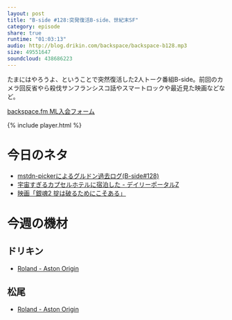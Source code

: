 ```yaml
---
layout: post
title: "B-side #128:突発復活B-side、世紀末SF"
category: episode
share: true
runtime: "01:03:13"
audio: http://blog.drikin.com/backspace/backspace-b128.mp3
size: 49551647
soundcloud: 438686223
---
```


たまにはやろうよ、ということで突然復活した2人トーク番組B-side。前回のカメラ回反省やら殺伐サンフランシスコ話やスマートロックや最近見た映画などなど。

[backspace.fm ML入会フォーム](http://backspace.us11.list-manage.com/subscribe?u=09c933bd3997c1d16dbed156a&id=84b6529b91)

{% include player.html %}

# 今日のネタ
* [mstdn-pickerによるグルドン過去ログ(B-side#128)](https://rbtnn.github.io/mstdn-picker/?instance=mstdn.guru&since_id=100676254911498135&max_id=100676535524628288)
* [宇宙すぎるカプセルホテルに宿泊した - デイリーポータルZ](http://portal.nifty.com/kiji/180905203856_1.htm)
* [映画「銀魂2 掟は破るためにこそある」](https://medium.com/p/28b1a9642e24)

# 今週の機材

## ドリキン
* [Roland - Aston Origin](http://amzn.asia/1OwAZ0w)

## 松尾
* [Roland - Aston Origin](http://amzn.asia/1OwAZ0w)
